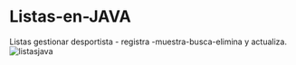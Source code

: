 # Listas-en-JAVA
Listas gestionar desportista - registra -muestra-busca-elimina y actualiza.
![listasjava](https://user-images.githubusercontent.com/126100494/221303932-589c5197-5e51-4379-8904-d3850648525f.png)
